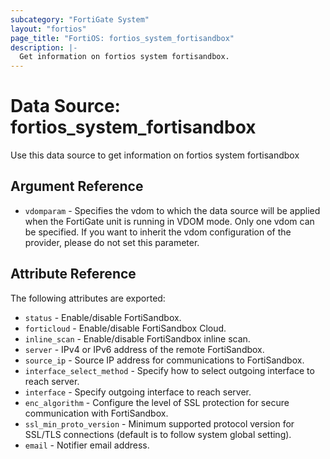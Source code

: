 ```yaml
---
subcategory: "FortiGate System"
layout: "fortios"
page_title: "FortiOS: fortios_system_fortisandbox"
description: |-
  Get information on fortios system fortisandbox.
---
```


# Data Source: fortios_system_fortisandbox
Use this data source to get information on fortios system fortisandbox

## Argument Reference


* `vdomparam` - Specifies the vdom to which the data source will be applied when the FortiGate unit is running in VDOM mode. Only one vdom can be specified. If you want to inherit the vdom configuration of the provider, please do not set this parameter.


## Attribute Reference

The following attributes are exported:

* `status` - Enable/disable FortiSandbox.
* `forticloud` - Enable/disable FortiSandbox Cloud.
* `inline_scan` - Enable/disable FortiSandbox inline scan.
* `server` - IPv4 or IPv6 address of the remote FortiSandbox.
* `source_ip` - Source IP address for communications to FortiSandbox.
* `interface_select_method` - Specify how to select outgoing interface to reach server.
* `interface` - Specify outgoing interface to reach server.
* `enc_algorithm` - Configure the level of SSL protection for secure communication with FortiSandbox.
* `ssl_min_proto_version` - Minimum supported protocol version for SSL/TLS connections (default is to follow system global setting).
* `email` - Notifier email address.

